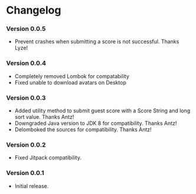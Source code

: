 # Changelog
### Version 0.0.5
* Prevent crashes when submitting a score is not successful. Thanks Lyze!
### Version 0.0.4
* Completely removed Lombok for compatability
* Fixed unable to download avatars on Desktop
### Version 0.0.3
* Added utility method to submit guest score with a Score String and long sort value. Thanks Antz!
* Downgraded Java version to JDK 8 for compatibility. Thanks Antz!
* Delomboked the sources for compatibility. Thanks Antz!
### Version 0.0.2
* Fixed Jitpack compatibility.
### Version 0.0.1
* Initial release.